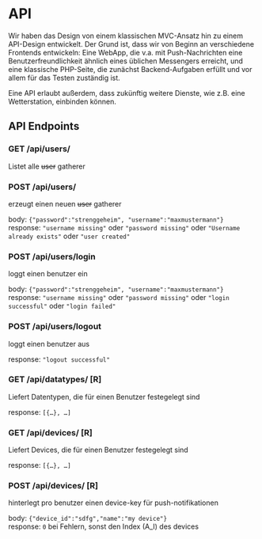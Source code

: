 # API

Wir haben das Design von einem klassischen MVC-Ansatz hin zu einem API-Design entwickelt. Der Grund ist, dass wir von Beginn an verschiedene Frontends entwickeln: Eine WebApp, die v.a. mit Push-Nachrichten eine Benutzerfreundlichkeit ähnlich eines üblichen Messengers erreicht, und eine klassische PHP-Seite, die zunächst Backend-Aufgaben erfüllt und vor allem für das Testen zuständig ist.

Eine API erlaubt außerdem, dass zukünftig weitere Dienste, wie z.B. eine Wetterstation, einbinden können.

## API Endpoints

### GET /api/users/

Listet alle ~~user~~ gatherer

### POST /api/users/

erzeugt einen neuen ~~user~~ gatherer

body: `{"password":"strenggeheim", "username":"maxmustermann"}` \
response: `"username missing"` oder `"password missing"` oder `"Username already exists"` oder `"user created"`

### POST /api/users/login

loggt einen benutzer ein

body: `{"password":"strenggeheim", "username":"maxmustermann"}` \
response: `"username missing"` oder `"password missing"` oder `"login successful"` oder `"login failed"`

### POST /api/users/logout

loggt einen benutzer aus

response: `"logout successful"`

### GET /api/datatypes/ [R]

Liefert Datentypen, die für einen Benutzer festegelegt sind

response: `[{…}, …]`

### GET /api/devices/ [R]

Liefert Devices, die für einen Benutzer festegelegt sind

response: `[{…}, …]`

### POST /api/devices/ [R]

hinterlegt pro benutzer einen device-key für push-notifikationen

body: `{"device_id":"sdfg","name":"my device"}` \
response: `0` bei Fehlern, sonst den Index (A_I) des devices
